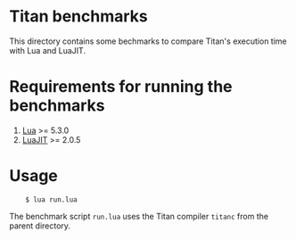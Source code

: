 # Titan benchmarks

This directory contains some bechmarks to compare Titan's execution time
with Lua and LuaJIT.

# Requirements for running the benchmarks

1. [Lua](http://www.lua.org/) >= 5.3.0
2. [LuaJIT](http://luajit.org/) >= 2.0.5

# Usage

        $ lua run.lua

The benchmark script `run.lua` uses the Titan compiler `titanc` from the
parent directory.
